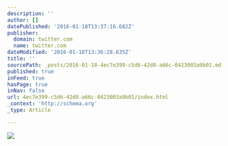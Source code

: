 ```yaml
---
description: ''
author: []
datePublished: '2016-01-18T13:37:16.682Z'
publisher:
  domain: twitter.com
  name: twitter.com
dateModified: '2016-01-18T13:36:28.635Z'
title: ''
sourcePath: _posts/2016-01-18-4ec7e399-c5d6-42d8-a66c-0423003a9b01.md
published: true
inFeed: true
hasPage: true
inNav: false
url: 4ec7e399-c5d6-42d8-a66c-0423003a9b01/index.html
_context: 'http://schema.org'
_type: Article

---
```

![](https://pbs.twimg.com/media/BnTIl82CMAAgC3C.jpg:large)